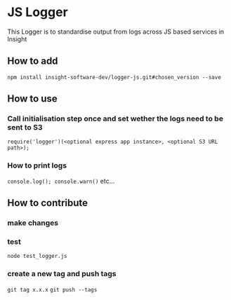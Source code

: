 # JS Logger

This Logger is to standardise output from logs across JS based services in Insight

## How to add

`npm install insight-software-dev/logger-js.git#chosen_version --save`

## How to use

### Call initialisation step once and set wether the logs need to be sent to S3
`require('logger')(<optional express app instance>, <optional S3 URL path>);`

### How to print logs
`console.log(); console.warn()` etc...

## How to contribute
### make changes
### test
`node test_logger.js`
### create a new tag and push tags
`git tag x.x.x`
`git push --tags`


